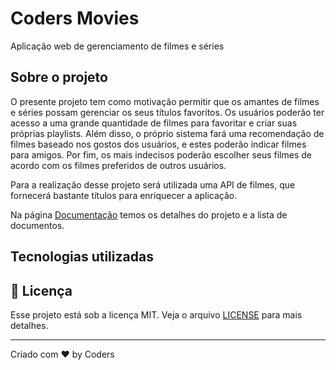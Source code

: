 # Coders Movies
Aplicação web de gerenciamento de filmes e séries

## Sobre o projeto

O presente projeto tem como motivação permitir que os amantes de filmes e séries possam gerenciar os seus títulos favoritos. Os usuários poderão ter acesso a uma grande quantidade de filmes para favoritar e criar suas próprias playlists. Além disso, o próprio sistema fará uma recomendação de filmes baseado nos gostos dos usuários, e estes poderão indicar filmes para amigos. Por fim, os mais indecisos poderão escolher seus filmes de acordo com os filmes preferidos de outros usuários.

Para a realização desse projeto será utilizada uma API de filmes, que fornecerá bastante títulos para enriquecer a aplicação.

Na página [Documentação](docs/docs.md) temos os detalhes do projeto e a lista de documentos.

## Tecnologias utilizadas

## :memo: Licença

Esse projeto está sob a licença MIT. Veja o arquivo [LICENSE](LICENSE.md) para mais detalhes.

---

Criado com ♥ by Coders